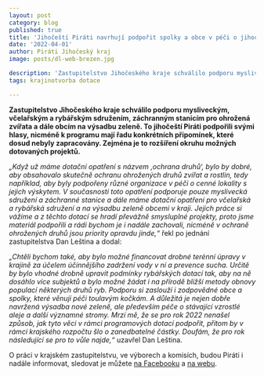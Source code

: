 ```yaml
---
layout: post
category: blog
published: true
title: 'Jihočeští Piráti navrhují podpořit spolky a obce v péči o jihočeskou krajinu, ohrožené druhy i toulavé kočky'
date: '2022-04-01'
author: Piráti Jihočeský kraj
image: posts/dl-web-brezen.jpg

description: 'Zastupitelstvo Jihočeského kraje schválilo podporu mysliveckým, včelařským a rybářským sdružením, záchranným stanicím pro ohrožená zvířata a dále obcím na výsadbu zeleně. To jihočeští Piráti podpořili svými hlasy, nicméně k programu mají řadu konkrétních připomínek, které dosud nebyly zapracovány. Zejména je to rozšíření okruhu možných dotovaných projektů.'
tags: krajinotvorba dotace

---
```

**Zastupitelstvo Jihočeského kraje schválilo podporu mysliveckým, včelařským a rybářským sdružením, záchranným stanicím pro ohrožená zvířata a dále obcím na výsadbu zeleně. To jihočeští Piráti podpořili svými hlasy, nicméně k programu mají řadu konkrétních připomínek, které dosud nebyly zapracovány. Zejména je to rozšíření okruhu možných dotovaných projektů.**

*„Když už máme dotační opatření s názvem ‚ochrana druhů‘, bylo by dobré, aby obsahovalo skutečně ochranu ohrožených druhů zvířat a rostlin, tedy například, aby byly podpořeny různé organizace v péči o cenné lokality s jejich výskytem. V současnosti toto opatření podporuje pouze myslivecká sdružení a záchranné stanice a dále máme dotační opatření pro včelařská a rybářská sdružení a na výsadbu zeleně obcemi v kraji. Jejich práce si vážíme a z těchto dotací se hradí převážně smysluplné projekty, proto jsme materiál podpořili a rádi bychom je i nadále zachovali, nicméně v ochraně ohrožených druhů jsou priority opravdu jinde,“* řekl po jednání zastupitelstva Dan Leština a dodal: 

*„Chtěli bychom také, aby bylo možné financovat drobné terénní úpravy v krajině za účelem účinnějšího zadržení vody v ní a prevence sucha. Určitě by bylo vhodné drobně upravit podmínky rybářských dotací tak, aby na ně dosáhlo více subjektů a bylo možné žádat i na přírodě bližší metody obnovy populací některých druhů ryb. Podporu si zaslouží i zodpovědné obce a spolky, které věnují péči toulavým kočkám. A důležitá je nejen dobře navržená výsadba nové zeleně, ale především péče o stávající vzrostlé aleje a další významné stromy. Mrzí mě, že se pro rok 2022 nenašel způsob, jak tyto věci v rámci programových dotací podpořit, přitom by v rámci krajského rozpočtu šlo o zanedbatelné částky. Doufám, že pro rok následující se pro to vůle najde,“* uzavřel Dan Leština.

O práci v krajském zastupitelstvu, ve výborech a komisích, budou Piráti i nadále informovat, sledovat je můžete [na Facebooku](https://www.facebook.com/pirati.jck) a [na webu](https://jihocesky.pirati.cz/).
